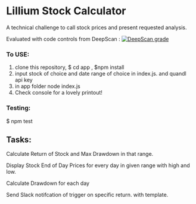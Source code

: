 # Lillium Stock Calculator
A technical challenge to call stock prices and present requested analysis.

Evaluated with code controls from DeepScan : [![DeepScan grade](https://deepscan.io/api/projects/3366/branches/29890/badge/grade.svg)](https://deepscan.io/dashboard#view=project&pid=3366&bid=29890)
### To USE:
1. clone this repository,  $ cd app , $npm install
2. input stock of choice and date range of choice in index.js. and quandl api key
3. in app folder node index.js
4. Check console for a lovely printout!

### Testing: 
$ npm test

## Tasks:
Calculate Return of Stock and Max Drawdown in that range.

Display Stock End of Day Prices for every day in given range with high and low.

Calculate Drawdown for each day

Send Slack notifcation of trigger on specific return. with template.